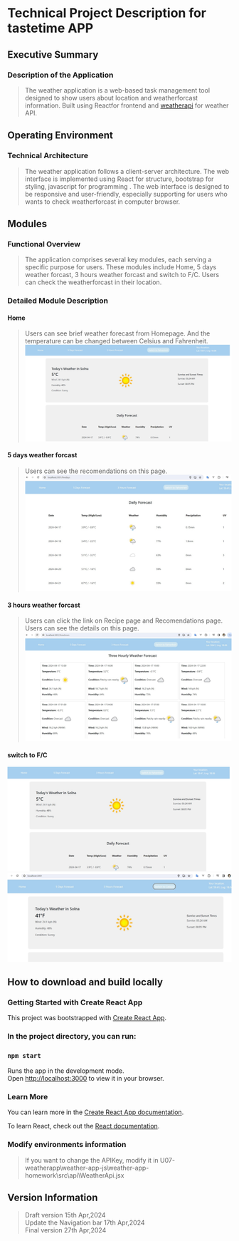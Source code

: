 # Technical Project Description for tastetime APP

## Executive Summary
### Description of the Application
> The weather application is a web-based task management tool designed to show users about location and weatherforcast information. Built using Reactfor frontend and [weatherapi](https://www.weatherapi.com/) for weather API. 

## Operating Environment
### Technical Architecture
> The weather application follows a client-server architecture. The web interface is implemented using React for structure, bootstrap for styling, javascript for programming . The web interface is designed to be responsive and user-friendly, especially supporting for users who wants to check weatherforcast in computer browser.

## Modules
### Functional Overview
> The application comprises several key modules, each serving a specific purpose for users. These modules include Home, 5 days weather forcast, 3 hours weather forcast and switch to F/C. Users can check the weatherforcast in their location.

### Detailed Module Description
#### Home
> Users can see brief weather forecast from Homepage. And the temperature can be changed between Celsius and Fahrenheit.
![alt text](src/assets/homepage.jpg)


#### 5 days weather forcast
> Users can see the recomendations on this page.
![alt text](src/assets/5days.jpg)

####  3 hours weather forcast
> Users can click the link on Recipe page and Recomendations page. Users can see the details on this page.
![alt text](src/assets/3hours.jpg)

#### switch to F/C
![alt text](src/assets/homepage.jpg)
![alt text](src/assets/homepagef.jpg)

## How to download and build locally
### Getting Started with Create React App

This project was bootstrapped with [Create React App](https://github.com/facebook/create-react-app).

### In the project directory, you can run:

### `npm start`

Runs the app in the development mode.\
Open [http://localhost:3000](http://localhost:3000) to view it in your browser.

### Learn More

You can learn more in the [Create React App documentation](https://facebook.github.io/create-react-app/docs/getting-started).

To learn React, check out the [React documentation](https://reactjs.org/).

###  Modify environments information
> If you want to change the APIKey, modify it  in U07-weatherapp\weather-app-js\weather-app-homework\src\api\WeatherApi.jsx


## Version Information
> Draft version 15th Apr,2024  
> Update the Navigation bar 17th Apr,2024  
> Final version 27th Apr,2024




